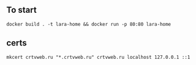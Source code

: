 ## To start

```shell
docker build . -t lara-home && docker run -p 80:80 lara-home
```

## certs
```shell
mkcert crtvweb.ru "*.crtvweb.ru" crtvweb.ru localhost 127.0.0.1 ::1
```
